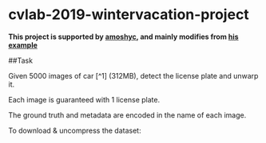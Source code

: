 # cvlab-2019-wintervacation-project

**This project is supported by [amoshyc](https://github.com/amoshyc), and mainly modifies from [his example](https://github.com/amoshyc/cvlab-2019w-project)**

##Task

Given 5000 images of car [^1] (312MB), detect the license plate and unwarp it.

Each image is guaranteed with 1 license plate.

The ground truth and metadata are encoded in the name of each image.

To download & uncompress the dataset:
